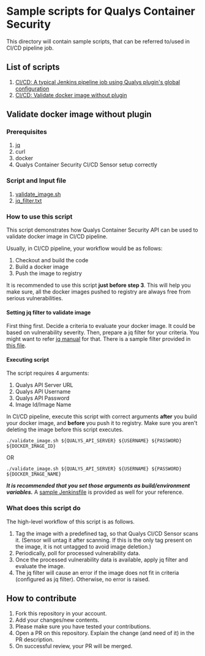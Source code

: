 # Sample scripts for Qualys Container Security

This directory will contain sample scripts, that can be referred to/used in CI/CD pipeline job.

## List of scripts
1. [CI/CD: A typical Jenkins pipeline job using Qualys plugin's global configuration](https://github.com/Qualys/community/blob/master/containerSecurity/sample_Jenkinsfile.groovy)
2. [CI/CD: Validate docker image without plugin](#validate-docker-image-without-plugin)

## Validate docker image without plugin

### Prerequisites

1. [jq](https://stedolan.github.io/jq/)
2. curl
3. docker
4. Qualys Container Security CI/CD Sensor setup correctly

### Script and Input file

1. [validate_image.sh](https://github.com/Qualys/community/blob/master/containerSecurity/validate_image.sh)
2. [jq_filter.txt](https://github.com/Qualys/community/blob/master/containerSecurity/jq_filter.txt)

### How to use this script

This script demonstrates how Qualys Container Security API can be used to validate docker image in CI/CD pipeline. 

Usually, in CI/CD pipeline, your workflow would be as follows:

1. Checkout and build the code
2. Build a docker image
3. Push the image to registry

It is recommended to use this script **just before step 3**. This will help you make sure, all the docker images pushed to registry are always free from serious vulnerabilities. 

#### Setting jq filter to validate image

First thing first. Decide a criteria to evaluate your docker image. It could be based on vulnerability severity. Then, prepare a jq filter for your criteria. You might want to refer [jq manual](https://stedolan.github.io/jq/manual/) for that. There is a sample filter provided in [this file](https://github.com/Qualys/community/blob/master/containerSecurity/jq_filter.txt).

#### Executing script

The script requires 4 arguments:

1. Qualys API Server URL
2. Qualys API Username
3. Qualys API Password
4. Image Id/Image Name

In CI/CD pipeline, execute this script with correct arguments **after** you build your docker image, and **before** you push it to registry. Make sure you aren't deleting the image before this script executes.

`./validate_image.sh ${QUALYS_API_SERVER} ${USERNAME} ${PASSWORD} ${DOCKER_IMAGE_ID}`

OR

`./validate_image.sh ${QUALYS_API_SERVER} ${USERNAME} ${PASSWORD} ${DOCKER_IMAGE_NAME}`

***It is recommended that you set those arguments as build/environment variables.*** A [sample Jenkinsfile](https://github.com/Qualys/community/blob/master/containerSecurity/Jenkinsfile_validate_image_without_plugin.groovy) is provided as well for your reference.

### What does this script do

The high-level workflow of this script is as follows. 

1. Tag the image with a predefined tag, so that Qualys CI/CD Sensor scans it. (Sensor will untag it after scanning. If this is the only tag present on the image, it is not untagged to avoid image deletion.)
2. Periodically, poll for processed vulnerability data. 
3. Once the processed vulnerability data is available, apply jq filter and evaluate the image. 
4. The jq filter will cause an error if the image does not fit in criteria (configured as jq filter). Otherwise, no error is raised.

## How to contribute

1. Fork this repository in your account. 
2. Add your changes/new contents. 
3. Please make sure you have tested your contributions.
4. Open a PR on this repository. Explain the change (and need of it) in the PR description. 
5. On successful review, your PR will be merged.
